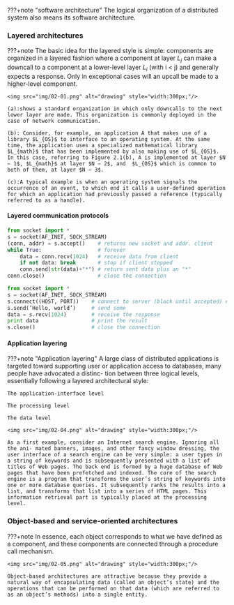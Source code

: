 ???+note "software architecture"
    The logical organization of a distributed system also means its software architecture.

### Layered architectures
???+note 
    The basic idea for the layered style is simple: components are organized in a layered fashion where a component at layer $L_j$ can make a downcall to a component at a lower-level layer $L_i$ (with i < j) and generally expects a response. Only in exceptional cases will an upcall be made to a higher-level component.

    <img src="img/02-01.png" alt="drawing" style="width:300px;"/>

    (a):shows a standard organization in which only downcalls to the next lower layer are made. This organization is commonly deployed in the case of network communication.

    (b): Consider, for example, an application A that makes use of a library $L_{OS}$ to interface to an operating system. At the same time, the application uses a specialized mathematical library $L_{math}$ that has been implemented by also making use of $L_{OS}$. In this case, referring to Figure 2.1(b), A is implemented at layer $N − 1$, $L_{math}$ at layer $N − 2$, and  $L_{OS}$ which is common to both of them, at layer $N − 3$.

    (c):A typical example is when an operating system signals the occurrence of an event, to which end it calls a user-defined operation for which an application had previously passed a reference (typically referred to as a handle).

####  Layered communication protocols

```python
from socket import *
s = socket(AF_INET, SOCK_STREAM)
(conn, addr) = s.accept()    # returns new socket and addr. client
while True:                  # forever
    data = conn.recv(1024)   # receive data from client
    if not data: break       # stop if client stopped
    conn.send(str(data)+"*") # return sent data plus an "*"
conn.close()                 # close the connection
```

```python
from socket import *
s = socket(AF_INET, SOCK_STREAM)           
s.connect((HOST, PORT))    # connect to server (block until accepted) # send some data
s.send(’Hello, world’)     # send some 
data = s.recv(1024)        # receive the response
print data                 # print the result
s.close()                  # close the connection

```


#### Application layering

???+note "Application layering"
    A large class of distributed applications is targeted toward supporting user or application access to databases, many people have advocated a distinc- tion between three logical levels, essentially following a layered architectural style:
    
    The application-interface level 
    
    The processing level
    
    The data level

    <img src="img/02-04.png" alt="drawing" style="width:300px;"/>

    As a first example, consider an Internet search engine. Ignoring all the ani- mated banners, images, and other fancy window dressing, the user interface of a search engine can be very simple: a user types in a string of keywords and is subsequently presented with a list of titles of Web pages. The back end is formed by a huge database of Web pages that have been prefetched and indexed. The core of the search engine is a program that transforms the user’s string of keywords into one or more database queries. It subsequently ranks the results into a list, and transforms that list into a series of HTML pages. This information retrieval part is typically placed at the processing level.


### Object-based and service-oriented architectures

???+note 
    In essence, each object corresponds to what we have defined as a component, and these components are connected through a procedure call mechanism.

    <img src="img/02-05.png" alt="drawing" style="width:300px;"/>

    Object-based architectures are attractive because they provide a natural way of encapsulating data (called an object’s state) and the operations that can be performed on that data (which are referred to as an object’s methods) into a single entity. 
